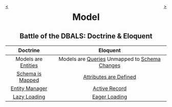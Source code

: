 <div style="float: right;">

[>](./index-2.md)

</div>
<div style="float: left;">

[<](./model-4.md)

</div>

<center>

Model
=====

Battle of the DBALS: Doctrine & Eloquent
----------------------------------------

</center>

Doctrine | Eloquent
:---:|:---:
Models are [Entities](https://github.com/greenhollow/symfony-demo/commit/2638abf362da1e1ea0045f4a22163da95b5b8f59) | Models are [Queries](https://github.com/greenhollow/laravel-demo/commit/01ece0b499119d0c174d1436d741c2a68d5fa036) Unmapped to [Schema Changes](https://github.com/greenhollow/laravel-demo/commit/e2f3680c75f1dca89026c880bfa9e991fe7d57b8)
[Schema is Mapped](https://github.com/greenhollow/symfony-demo/commit/9fcd5d3318dd13bd1efd356382895148e4ca187f) | [Attributes are Defined](https://github.com/greenhollow/laravel-demo/commit/c7f47784e8bd5c61f8bb4dea1c9baf4289230cae)
[Entity Manager](https://github.com/greenhollow/symfony-demo/commit/5bf8938fc2577fe54282bf04295c648e68d653f5) | [Active Record](https://github.com/greenhollow/laravel-demo/commit/00d819b79067e018d1e85c1cdc8431e13ca0a721)
[Lazy Loading](https://www.doctrine-project.org/projects/doctrine-orm/en/latest/reference/advanced-configuration#proxy-objects) | [Eager Loading](https://laravel.com/docs/10.x/eloquent-relationships#eager-loading)
